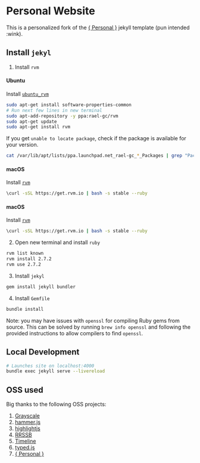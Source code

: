 # Personal Website
This is a personalized fork of the [{ Personal }](https://github.com/le4ker/personal-jekyll-theme) jekyll template (pun intended :wink).

## Install `jekyl`

1. Install `rvm`

#### Ubuntu
Install [`ubuntu_rvm`](https://github.com/rvm/ubuntu_rvm)
```bash
sudo apt-get install software-properties-common
# Run next few lines in new terminal
sudo apt-add-repository -y ppa:rael-gc/rvm
sudo apt-get update
sudo apt-get install rvm
```

If you get `unable to locate package`, check if the package is available for your version.
```bash
cat /var/lib/apt/lists/ppa.launchpad.net_rael-gc_*_Packages | grep "Package:" | sort | uniq
```

#### macOS
Install [`rvm`](https://rvm.io/rvm/install)
```bash
\curl -sSL https://get.rvm.io | bash -s stable --ruby
```

#### macOS
Install [`rvm`](https://rvm.io/rvm/install)
```bash
\curl -sSL https://get.rvm.io | bash -s stable --ruby
```

2. Open new terminal and install `ruby`
```bash
rvm list known
rvm install 2.7.2
rvm use 2.7.2
```

3. Install `jekyl`
```bash
gem install jekyll bundler
```

4. Install `Gemfile`
```bash
bundle install
```

Note: you may have issues with `openssl` for compiling Ruby gems from source. This
can be solved by running `brew info openssl` and following the provided instructions
to allow compilers to find `openssl`.

## Local Development
```bash
# Launches site on localhost:4000
bundle exec jekyll serve --livereload
```
## OSS used

Big thanks to the following OSS projects:

  1. [Grayscale](http://startbootstrap.com/template-overviews/grayscale/)
  2. [hammer.js](https://hammerjs.github.io/)
  3. [highlightjs](https://highlightjs.org/)
  4. [RRSSB](https://github.com/kni-labs/rrssb)
  5. [Timeline](https://github.com/kirbyt/timeline-jekyll-theme)
  6. [typed.js](https://github.com/mattboldt/typed.js/)
  7. [{ Personal }](https://github.com/le4ker/personal-jekyll-theme)
